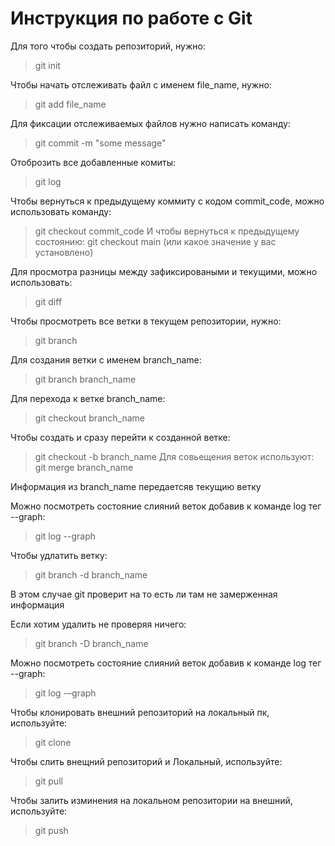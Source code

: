 # Инструкция по работе с Git

Для того чтобы создать репозиторий, нужно:
> git init

Чтобы начать отслеживать файл с именем file_name, нужно:
>git add file_name

Для фиксации отслеживаемых файлов нужно написать команду:
> git commit -m "some message"

Отоброзить все добавленные комиты:
> git log

Чтобы вернуться к предыдущему коммиту с кодом commit_code, можно использовать команду:
> git checkout commit_code
И чтобы вернуться к предыдущему состоянию:
> git checkout main (или какое значение у вас установлено)

Для просмотра разницы между зафиксироваными и текущими, можно использовать:
> git diff

Чтобы просмотреть все ветки в текущем репозитории, нужно:
> git branch

Для создания ветки с именем branch_name:
> git branch branch_name

Для перехода к ветке branch_name:
>git checkout branch_name

Чтобы создать и сразу перейти к созданной ветке:
> git checkout -b branch_name
Для совьещения веток используют:
> git merge  branch_name

Информация из branch_name передаетсяв текущию ветку

Можно посмотреть состояние слияний веток добавив к команде log тег --graph:
> git log --graph

Чтобы удлатить ветку:
> git branch -d branch_name

В этом случае git проверит на то есть ли там не замерженная информация

Если хотим удалить не проверяя ничего:
> git branch -D branch_name

Можно посмотреть состояние слияний веток добавив к команде log тег --graph:
> git log -–graph 

Чтобы клонировать внешний репозиторий на локальный пк, используйте:
>git clone

Чтобы слить внещний репозиторий и Локальный, используйте:
>git pull

Чтобы залить изминения на локальном репозитории на внешний, используйте:
>git push
